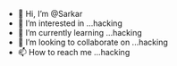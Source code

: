 - 👋 Hi, I’m @Sarkar
- 👀 I’m interested in ...hacking 
- 🌱 I’m currently learning ...hacking 
- 💞️ I’m looking to collaborate on ...hacking 
- 📫 How to reach me ...hacking
  

<!---
Sarkarworld/Sarkarworld is a ✨ special ✨ repository because its `README.md` (this file) appears on your GitHub profile.
You can click the Preview link to take a look at your changes.
--->
